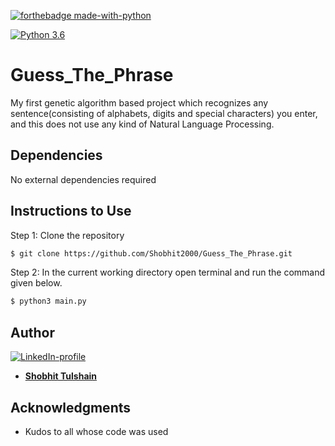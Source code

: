 [![forthebadge made-with-python](http://ForTheBadge.com/images/badges/made-with-python.svg)](https://www.python.org/)

[![Python 3.6](https://img.shields.io/badge/python-3.6-green.svg)](https://www.python.org/downloads/release/python-360/) 

# Guess_The_Phrase
My first genetic algorithm based project which recognizes any sentence(consisting of alphabets, digits and special characters) you enter, and this does not use any kind of Natural Language Processing.

## Dependencies
No external dependencies required

## Instructions to Use

Step 1: Clone the repository
```bash
$ git clone https://github.com/Shobhit2000/Guess_The_Phrase.git
```
Step 2: In the current working directory open terminal and run the command given below.

```bash
$ python3 main.py
```


## Author
[![LinkedIn-profile](https://img.shields.io/badge/LinkedIn-Profile-teal.svg)](https://www.linkedin.com/in/shobhit-tulshain-a7562916b/)

* [**Shobhit Tulshain**](https://github.com/Shobhit2000)


## Acknowledgments

* Kudos to all whose code was used

